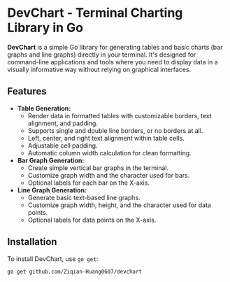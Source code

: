 # DevChart - Terminal Charting Library in Go

**DevChart** is a simple Go library for generating tables and basic charts (bar graphs and line graphs) directly in your terminal. It's designed for command-line applications and tools where you need to display data in a visually informative way without relying on graphical interfaces.

## Features

*   **Table Generation:**
    *   Render data in formatted tables with customizable borders, text alignment, and padding.
    *   Supports single and double line borders, or no borders at all.
    *   Left, center, and right text alignment within table cells.
    *   Adjustable cell padding.
    *   Automatic column width calculation for clean formatting.
*   **Bar Graph Generation:**
    *   Create simple vertical bar graphs in the terminal.
    *   Customize graph width and the character used for bars.
    *   Optional labels for each bar on the X-axis.
*   **Line Graph Generation:**
    *   Generate basic text-based line graphs.
    *   Customize graph width, height, and the character used for data points.
    *   Optional labels for data points on the X-axis.

## Installation

To install DevChart, use `go get`:

```bash
go get github.com/Ziqian-Huang0607/devchart
